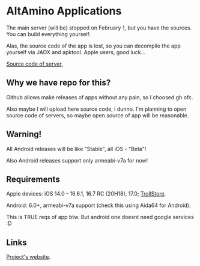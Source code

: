 # AltAmino Applications

The main server (will be) stopped on February 1, but you have the sources. You can build everything yourself.

Alas, the source code of the app is lost, so you can decompile the app yourself via JADX and apktool. Apple users, good luck...

[Source code of server,](https://github.com/imperialwool/altamino)

## Why we have repo for this?

Github allows make releases of apps without any pain, so I choosed gh ofc.

Also maybe I will upload here source code, i dunno. I'm planning to open source code of servers, so maybe open source of app will be reasonable.

## Warning!

All Android releases will be like "Stable", all iOS - "Beta"!

Also Android releases support only armeabi-v7a for now!

## Requirements

Apple devices: iOS 14.0 - 16.6.1, 16.7 RC (20H18), 17.0; [TrollStore](https://github.com/opa334/TrollStore).

Android: 6.0+, armeabi-v7a support (check this using Aida64 for Android).

This is TRUE reqs of app btw. But android one doesnt need google services :D

## Links

[Project's website](https://altamino.top).
